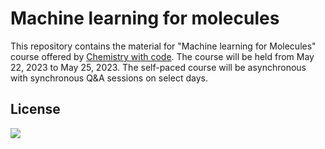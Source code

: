 # Machine learning for molecules
This repository contains the material for "Machine learning for Molecules" course offered by [Chemistry with code](https://facebook.com/@ChemistryWithCode). The course will be held from May 22, 2023 to May 25, 2023. The self-paced course will be asynchronous with synchronous Q&A sessions on select days.


## License
![](https://upload.wikimedia.org/wikipedia/commons/d/d3/Cc_by-nc_icon.svg)
